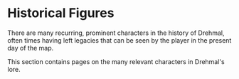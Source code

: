 # Historical Figures

There are many recurring, prominent characters in the history of Drehmal, often times having left legacies that can be seen by the player in the present day of the map.

This section contains pages on the many relevant characters in Drehmal's lore.

